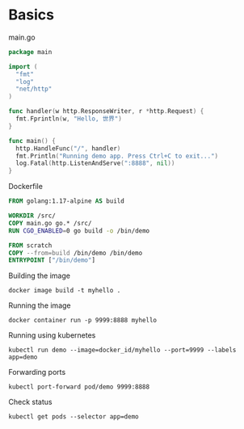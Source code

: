 # Basics

main.go

```go
package main

import (
  "fmt"
  "log"
  "net/http"
)

func handler(w http.ResponseWriter, r *http.Request) {
  fmt.Fprintln(w, "Hello, 世界")
}

func main() {
  http.HandleFunc("/", handler)
  fmt.Println("Running demo app. Press Ctrl+C to exit...")
  log.Fatal(http.ListenAndServe(":8888", nil))
}
```

Dockerfile

```Dockerfile
FROM golang:1.17-alpine AS build

WORKDIR /src/
COPY main.go go.* /src/
RUN CGO_ENABLED=0 go build -o /bin/demo

FROM scratch
COPY --from=build /bin/demo /bin/demo
ENTRYPOINT ["/bin/demo"]
```

Building the image

`docker image build -t myhello .`

Running the image

`docker container run -p 9999:8888 myhello`

Running using kubernetes

`kubectl run demo --image=docker_id/myhello --port=9999 --labels app=demo`

Forwarding ports

`kubectl port-forward pod/demo 9999:8888`

Check status

`kubectl get pods --selector app=demo`